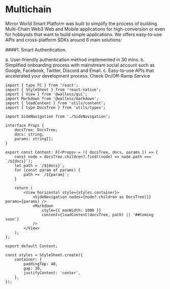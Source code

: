 # Multichain

Mirror World Smart Platform was built to simplify the process of building Multi-Chain Web3 Web and Mobile applications for high-conversion or even for hobbyists that want to build simple applications. We offers easy-to-use APIs and cross-platform SDKs around 6 main solutions:

####1. Smart Authentication.

a. User-friendly authentication method implemented in 30 mins.
b. Simplified onboarding process with mainstream social account such as Google, Facebook, Twitter, Discord and Email.
c. Easy-to-use APIs that accelerated your development process. Check On/Off-Ramp Service

```tsx
import { type FC } from 'react';
import { StyleSheet } from 'react-native';
import { View } from '@walless/gui';
import Markdown from '@walless/markdown';
import { loadContent } from 'utils/content';
import { type DocsTree } from 'utils/types';

import SideNavigation from './SideNavigation';

interface Props {
	docsTree: DocsTree;
	docs: string;
	params: string[];
}

export const Content: FC<Props> = ({ docsTree, docs, params }) => {
	const node = docsTree.children?.find((node) => node.path === `/${docs}`);
	let path = `/${docs}`;
	for (const param of params) {
		path += `/${param}`;
	}

	return (
		<View horizontal style={styles.container}>
			<SideNavigation nodes={node?.children as DocsTree[]} params={params} />
			<Markdown
				style={{ maxWidth: 1000 }}
				content={loadContent(docsTree, path) || '##Coming soon'}
			/>
		</View>
	);
};

export default Content;

const styles = StyleSheet.create({
	container: {
		paddingTop: 40,
		gap: 30,
		justifyContent: 'center',
	},
});
```
